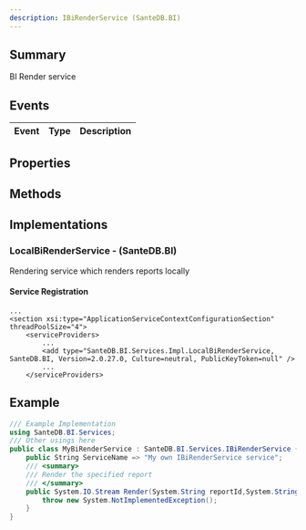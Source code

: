 ```yaml
---
description: IBiRenderService (SanteDB.BI)
---
```


## Summary
BI Render service

## Events

|Event|Type|Description|
|-|-|-|

## Properties


## Methods


## Implementations


### LocalBiRenderService - (SanteDB.BI)
Rendering service which renders reports locally

#### Service Registration
```markup
...
<section xsi:type="ApplicationServiceContextConfigurationSection" threadPoolSize="4">
	<serviceProviders>
		...
		<add type="SanteDB.BI.Services.Impl.LocalBiRenderService, SanteDB.BI, Version=2.0.27.0, Culture=neutral, PublicKeyToken=null" />
		...
	</serviceProviders>
```
## Example
```csharp
/// Example Implementation
using SanteDB.BI.Services;
/// Other usings here
public class MyBiRenderService : SanteDB.BI.Services.IBiRenderService { 
	public String ServiceName => "My own IBiRenderService service";
	/// <summary>
	/// Render the specified report
	/// </summary>
	public System.IO.Stream Render(System.String reportId,System.String viewName,System.String formatName,System.Collections.Generic.IDictionary<System.String,System.Object> parameters,System.String& mimeType){
		throw new System.NotImplementedException();
	}
}
```
